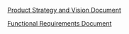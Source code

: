 [Product Strategy and Vision Document](blueprint-extension-strategy.md)

[Functional Requirements Document](blueprint-extension-functionality.md)
